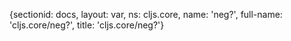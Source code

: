 {sectionid: docs, layout: var, ns: cljs.core, name: 'neg?', full-name: 'cljs.core/neg?',
  title: 'cljs.core/neg?'}
